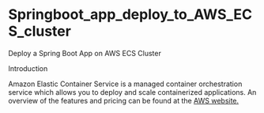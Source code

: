# Springboot_app_deploy_to_AWS_ECS_cluster
Deploy a Spring Boot App on AWS ECS Cluster


Introduction

Amazon Elastic Container Service is a managed container orchestration service which allows you to deploy and scale containerized applications. An overview of the features and pricing can be found at the [AWS website.](https://aws.amazon.com/ecs)

